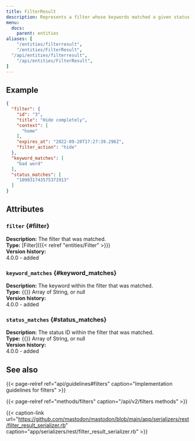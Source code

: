 ```yaml
---
title: FilterResult
description: Represents a filter whose keywords matched a given status.
menu:
  docs:
    parent: entities
aliases: [
	"/entities/filterresult",
	"/entities/FilterResult",
  "/api/entities/filterresult",
	"/api/entities/FilterResult",
]
---
```


## Example

```json
{
  "filter": {
    "id": "3",
    "title": "Hide completely",
    "context": [
      "home"
    ],
    "expires_at": "2022-09-20T17:27:39.296Z",
    "filter_action": "hide"
  },
  "keyword_matches": [
    "bad word"
  ],
  "status_matches": [
    "109031743575371913"
  ]
}
```

## Attributes

### `filter` {#filter}

**Description:** The filter that was matched.\
**Type:** [Filter]({{< relref "entities/Filter" >}})\
**Version history:**\
4.0.0 - added

### `keyword_matches` {#keyword_matches}

**Description:** The keyword within the filter that was matched.\
**Type:** {{<nullable>}} Array of String, or null\
**Version history:**\
4.0.0 - added

### `status_matches` {#status_matches}

**Description:** The status ID within the filter that was matched.\
**Type:** {{<nullable>}} Array of String, or null\
**Version history:**\
4.0.0 - added

## See also

{{< page-relref ref="api/guidelines#filters" caption="Implementation guidelines for filters" >}}

{{< page-relref ref="methods/filters" caption="/api/v2/filters methods" >}}

{{< caption-link url="https://github.com/mastodon/mastodon/blob/main/app/serializers/rest/filter_result_serializer.rb" caption="app/serializers/rest/filter_result_serializer.rb" >}}
